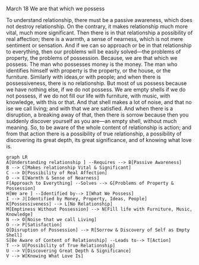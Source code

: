 March 18
We are that which we possess

To understand relationship, there must be a passive awareness, which does not destroy relationship. On the contrary, it makes relationship much more vital, much more significant. Then there is in that relationship a possibility of real affection; there is a warmth, a sense of nearness, which is not mere sentiment or sensation. And if we can so approach or be in that relationship to everything, then our problems will be easily solved—the problems of property, the problems of possession. Because, we are that which we possess. The man who possesses money is the money. The man who identifies himself with property is the property, or the house, or the furniture. Similarly with ideas,or with people; and when there is possessiveness, there is no relationship. But most of us possess because we have nothing else, if we do not possess. We are empty shells if we do not possess, if we do not fill our life with furniture, with music, with knowledge, with this or that. And that shell makes a lot of noise, and that no ise we call living; and with that we are satisfied. And when there is a disruption, a breaking away of that, then there is sorrow because then you suddenly discover yourself as you are—an empty shell, without much meaning. So, to be aware of the whole content of relationship is action; and from that action there is a possibility of true relationship, a possibility of discovering its great depth, its great significance, and of knowing what love is.

```mermaid
graph LR
A[Understanding relationship ] --Requires --> B[Passive Awareness]
B --> C[Makes relationship Vital & Significant]
C --> D[Possibility of Real Affection]
D --> E[Warmth & Sense of Nearness]
F[Approach to Everything] --Solves --> G[Problems of Property & Possession]
H[We are ] --Identified by--> I[What We Possess]
I --> J[Identified by Money, Property, Ideas, People]
K[Possessiveness] --> L[No Relationship]
M[Emptiness Without Possession] --> N[Fill life with Furniture, Music, Knowledge]
N --> O[Noise that we call Living]
O --> P[Satisfaction]
Q[Disruption of Possession] --> R[Sorrow & Discovery of Self as Empty Shell]
S[Be Aware of Content of Relationship] --Leads to--> T[Action]
T --> U[Possibility of True Relationship]
U --> V[Discovering Great Depth & Significance]
V --> W[Knowing What Love Is]
```